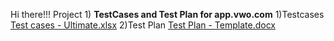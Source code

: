 Hi there!!!
Project 1) **TestCases and Test Plan for app.vwo.com**
1)Testcases
[Test cases - Ultimate.xlsx](https://github.com/RajalaxmiKatkam/RajalaxmiKatkam/files/14965089/Test.cases.-.Ultimate.xlsx)
2)Test Plan
[Test Plan - Template.docx](https://github.com/RajalaxmiKatkam/RajalaxmiKatkam/files/14965091/Test.Plan.-.Template.docx)


